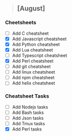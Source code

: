 > ## [August]
  ### Cheetsheets
   - [ ] Add C cheatsheet
   - [x] Add Javascript cheatsheet
   - [x] Add Python cheatsheet
   - [x] Add Lua cheatsheet
   - [ ] Add Typescript cheatsheet
   - [x] Add Perl cheatsheet
   - [ ] Add git cheatsheet
   - [ ] Add linux cheatsheet
   - [ ] Add npm cheatsheet
   - [ ] Add helix cheatsheet

 ### Cheatsheet Tasks
  - [ ] Add Nodejs tasks
  - [ ] Add Bash tasks
  - [ ] Add Json tasks
  - [ ] Add Tmux tasks
  - [x] Add Perl tasks

